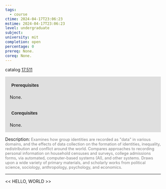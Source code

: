 ```yaml
---
tags:
  - course
ctime: 2024-04-17T23:06:23
mstime: 2024-04-17T23:06:23
level: undergraduate
subject: 
university: mit
completion: open
percentage: 0
prereq: None.
coreq: None.
---
```


catalog [17.511](http://student.mit.edu/catalog/m17b.html#17.511)

<span style="display: block; padding: 15px; background-color: rgb(100, 100, 100, 0.2);"><font id="m_prereq1613_0" style="display: block; font-family: Arial, sans-serif; font-weight: bold; padding: 5px">Prerequisites</font><br><span id="prereq1613_0">None.</span></span>
<span style="display: block; padding: 15px; background-color: rgb(100, 100, 100, 0.2);"><font id="m_coreq1613_0" style="display: block; font-family: Arial, sans-serif; font-weight: bold; padding: 5px">Corequisites</font><br><span id="coreq1613_0">None.</span></span>

<font style="">Description:</font>
<font style="color: grey; font-size: 0.8rem;">Examines how group identities are recorded as "data" in various domains, and the effects of data collection on the formation of identities, inequality, redistribution and conflict around the world. Compares approaches to recording personal information on household censuses and surveys, college admissions forms, via automated, computer-based systems (AI), and other systems. Draws upon a wide variety of primary materials, and scholarly works from political science, sociology, anthropology, psychology, and economics.</font>



---

<< HELLO, WORLD >>
